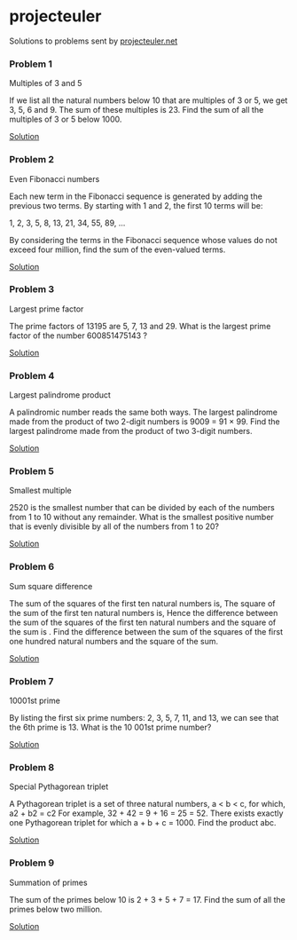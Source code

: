 # projecteuler

Solutions to problems sent by [projecteuler.net](https://projecteuler.net/)
### Problem 1
Multiples of 3  and  5

If we list  all the natural numbers below 10 that are multiples of 3  or  5, we get 3, 5, 6  and  9. The sum of these multiples is  23.
Find the sum of all the multiples of 3  or  5 below 1000.

[Solution](https://github.com/shimanaa/projecteuler/blob/main/solutions/problem1.py)


### Problem 2
Even Fibonacci numbers

Each new term in the Fibonacci sequence is generated by adding the previous two terms.
By starting with 1 and 2, the first 10 terms will be:

1, 2, 3, 5, 8, 13, 21, 34, 55, 89, ...

By considering the terms in the Fibonacci sequence whose values do not exceed four million,
find the sum of the even-valued terms.

[Solution](https://github.com/shimanaa/projecteuler/blob/main/solutions/problem2.py)


### Problem 3
Largest prime factor

The prime factors of 13195 are 5, 7, 13 and 29.
What is the largest prime factor of the number 600851475143 ?

[Solution](https://github.com/shimanaa/projecteuler/blob/main/solutions/problem3.py)


### Problem 4
Largest palindrome product

A palindromic number reads the same both ways.
The largest palindrome made from the product of two 2-digit numbers is 9009 = 91 × 99.
Find the largest palindrome made from the product of two 3-digit numbers.

[Solution](https://github.com/shimanaa/projecteuler/blob/main/solutions/problem4.py)


### Problem 5
Smallest multiple

2520 is the smallest number that can be divided by each of the numbers from 1 to 10 without any remainder.
What is the smallest positive number that is evenly divisible by all of the numbers from 1 to 20?

[Solution](https://github.com/shimanaa/projecteuler/blob/main/solutions/problem5.py)


### Problem 6
Sum square difference

The sum of the squares of the first ten natural numbers is,
The square of the sum of the first ten natural numbers is,
Hence the difference between the sum of the squares of the first ten natural numbers and the square of the sum is .
Find the difference between the sum of the squares of the first one hundred natural numbers and the square of the sum. 

[Solution](https://github.com/shimanaa/projecteuler/blob/main/solutions/problem6.py)


### Problem 7
10001st prime

By listing the first six prime numbers: 2, 3, 5, 7, 11, and 13, we can see that the 6th prime is 13.
What is the 10 001st prime number?

[Solution](https://github.com/shimanaa/projecteuler/blob/main/solutions/problem7.py)


### Problem 8
Special Pythagorean triplet

A Pythagorean triplet is a set of three natural numbers, a < b < c, for which,
a2 + b2 = c2
For example, 32 + 42 = 9 + 16 = 25 = 52.
There exists exactly one Pythagorean triplet for which a + b + c = 1000.
Find the product abc.

[Solution](https://github.com/shimanaa/projecteuler/blob/main/solutions/problem8.py)


### Problem 9
Summation of primes

The sum of the primes below 10 is 2 + 3 + 5 + 7 = 17.
Find the sum of all the primes below two million.

[Solution](https://github.com/shimanaa/projecteuler/blob/main/solutions/problem9.py)

